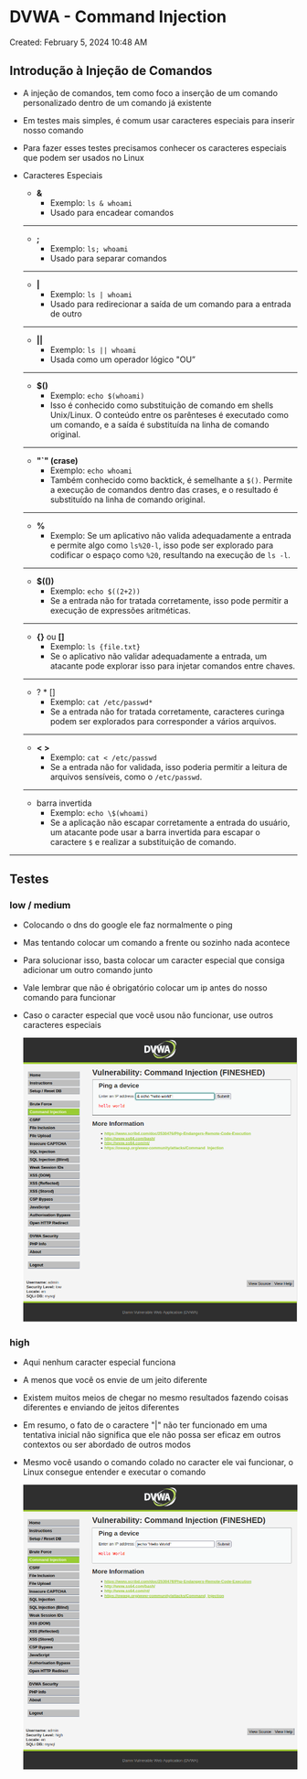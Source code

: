 # DVWA - Command Injection

Created: February 5, 2024 10:48 AM

## **Introdução à Injeção de Comandos**

- A injeção de comandos, tem como foco a inserção de um comando personalizado dentro de um comando já existente
- Em testes mais simples, é comum usar caracteres especiais para inserir nosso comando
- Para fazer esses testes precisamos conhecer os caracteres especiais que podem ser usados no Linux
- Caracteres Especiais
    - **&**
        - Exemplo: `ls & whoami`
        - Usado para encadear comandos
    
    ---
    
    - **;**
        - Exemplo: `ls; whoami`
        - Usado para separar comandos
    
    ---
    
    - **|**
        - Exemplo: `ls | whoami`
        - Usado para redirecionar a saída de um comando para a entrada de outro
    
    ---
    
    - **||**
        - Exemplo: `ls || whoami`
        - Usada como um operador lógico "OU”
    
    ---
    
    - **$()**
        - Exemplo: `echo $(whoami)`
        - Isso é conhecido como substituição de comando em shells Unix/Linux. O conteúdo entre os parênteses é executado como um comando, e a saída é substituída na linha de comando original.
    
    ---
    
    - **"`" (crase)**
        - Exemplo: `echo whoami`
        - Também conhecido como backtick, é semelhante a `$()`. Permite a execução de comandos dentro das crases, e o resultado é substituído na linha de comando original.
    
    ---
    
    - **%**
        - Exemplo: Se um aplicativo não valida adequadamente a entrada e permite algo como `ls%20-l`, isso pode ser explorado para codificar o espaço como `%20`, resultando na execução de `ls -l`.
    
    ---
    
    - **$(())**
        - Exemplo: `echo $((2+2))`
        - Se a entrada não for tratada corretamente, isso pode permitir a execução de expressões aritméticas.
    
    ---
    
    - **{}** ou **[]**
        - Exemplo: `ls {file.txt}`
        - Se o aplicativo não validar adequadamente a entrada, um atacante pode explorar isso para injetar comandos entre chaves.
    
    ---
    
    - ? * []
        - Exemplo: `cat /etc/passwd*`
        - Se a entrada não for tratada corretamente, caracteres curinga podem ser explorados para corresponder a vários arquivos.
    
    ---
    
    - **< >**
        - Exemplo: `cat < /etc/passwd`
        - Se a entrada não for validada, isso poderia permitir a leitura de arquivos sensíveis, como o `/etc/passwd`.
    
    ---
    
    - barra invertida
        - Exemplo: `echo \$(whoami)`
        - Se a aplicação não escapar corretamente a entrada do usuário, um atacante pode usar a barra invertida para escapar o caractere `$` e realizar a substituição de comando.

---

## Testes

### low / medium

- Colocando o dns do google ele faz normalmente o ping
- Mas tentando colocar um comando a frente ou sozinho nada acontece
- Para solucionar isso, basta colocar um caracter especial que consiga adicionar um outro comando junto
- Vale lembrar que não é obrigatório colocar um ip antes do nosso comando para funcionar
- Caso o caracter especial que você usou não funcionar, use outros caracteres especiais
    
    ![Untitled](DVWA%20-%20Command%20Injection/Untitled.png)
    

### high

- Aqui nenhum caracter especial funciona
- A menos que você os envie de um jeito diferente
- Existem muitos meios de chegar no mesmo resultados fazendo coisas diferentes e enviando de jeitos diferentes
- Em resumo, o fato de o caractere "|" não ter funcionado em uma tentativa inicial não significa que ele não possa ser eficaz em outros contextos ou ser abordado de outros modos
- Mesmo você usando o comando colado no caracter ele vai funcionar, o Linux consegue entender e executar o comando
    
    ![Screenshot from 2024-02-05 12-31-21.png](DVWA%20-%20Command%20Injection/Screenshot_from_2024-02-05_12-31-21.png)
